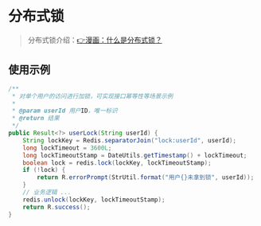 # 分布式锁
> 分布式锁介绍：[👉漫画：什么是分布式锁？](https://www.itcodemonkey.com/article/3934.html)

## 使用示例
```java
/**
 * 对单个用户的访问进行加锁，可实现接口幂等性等场景示例
 * 
 * @param userId 用户ID，唯一标识
 * @return 结果
 */
public Result<?> userLock(String userId) {
	String lockKey = Redis.separatorJoin("lock:userId", userId);
	long lockTimeout = 3600L;
	long lockTimeoutStamp = DateUtils.getTimestamp() + lockTimeout;
	boolean lock = redis.lock(lockKey, lockTimeoutStamp);
	if (!lock) {
		return R.errorPrompt(StrUtil.format("用户{}未拿到锁", userId));
	}
	// 业务逻辑 ...
	redis.unlock(lockKey, lockTimeoutStamp);
	return R.success();
}
```